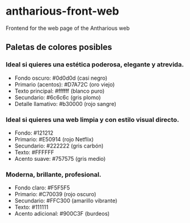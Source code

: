 # antharious-front-web
Frontend for the web page of the Antharious web

## Paletas de colores posibles

### Ideal si quieres una estética poderosa, elegante y atrevida.

- Fondo oscuro: #0d0d0d (casi negro)
- Primario (acentos): #D7A72C (oro viejo)
- Texto principal: #ffffff (blanco puro)
- Secundario: #6c6c6c (gris plomo)
- Detalle llamativo: #b30000 (rojo sangre)

### Ideal si quieres una web limpia y con estilo visual directo.

- Fondo: #121212
- Primario: #E50914 (rojo Netflix)
- Secundario: #222222 (gris carbón)
- Texto: #FFFFFF
- Acento suave: #757575 (gris medio)

### Moderna, brillante, profesional.

- Fondo claro: #F5F5F5
- Primario: #C70039 (rojo oscuro)
- Secundario: #FFC300 (amarillo vibrante)
- Texto: #111111
- Acento adicional: #900C3F (burdeos)
